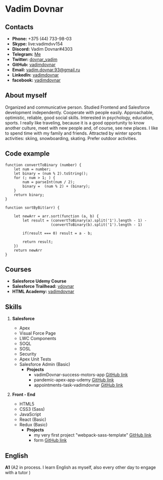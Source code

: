 # **Vadim Dovnar**
## **Contacts**

* **Phone:** +375 (44) 733-98-03
* **Skype:** live:vadimdvv154
* **Discord:** Vadim Dovnar#4303
* **Telegram:** [Me](https://t.me/vadimdovnar)
* **Twitter:** [dovnar_vadim](https://twitter.com/dovnar_vadim)
* **GitHub:** [vadimdovnar](https://github.com/vadimdovnar)
* **Email:** vadim.dovnar.93@gmail.ru
* **LinkedIn:** [vadimdovnar](https://www.linkedin.com/in/vadimdovnar)
* **facebook:** [vadimdovnar](https://www.facebook.com/profile.php?id=100015330672443)

## **About myself**

Organized and communicative person. Studied Frontend and Salesforce development independently.  Cooperate with people easily. Approachable, optimistic, reliable, good social skills. Interested in psychology, education, sports. I really like traveling, because it is a good opportunity to know another culture, meet with new people and, of course, see new places. I like to spend time with my family and friends. Attracted by winter sports activities: skiing, snowboarding, skating. Prefer outdoor activities.

## **Code example**

```
function convertToBinary (number) {
    let num = number;
    let binary = (num % 2).toString();
    for (; num > 1; ) {
        num = parseInt(num / 2);
        binary =  (num % 2) + (binary);
    }
    return binary;
}

function sortByBit(arr) {
    
    let newArr = arr.sort(function (a, b) {
        let result = (convertToBinary(a).split('1').length - 1) - 
                     (convertToBinary(b).split('1').length - 1)

        if(result === 0) result = a - b;

        return result;
    })
    return newArr
}
```

## **Courses**

* **Salesforce Udemy Course** 
* **Salesforce Trailhead:** [vdovnar](https://trailblazer.me/id/vdovnar)
* **HTML Academy:** [vadimdovnar](https://htmlacademy.ru/profile/vadimdovnar)

## **Skills**

1. **Salesforce**
    * Apex
    * Visual Force Page
    * LWC Components
    * SOQL
    * SOSL
    * Security
    * Apex Unit Tests
    * Salesforce Admin (Basic)
        * **Projects**
            * vadimDovnar-success-motors-app [GitHub link](https://github.com/vadimdovnar/vadimDovnar-success-motors-app.git)
            * pandemic-apex-app-udemy [GitHub link](https://github.com/vadimdovnar/pandemic-apex-app-udemy.git)
            * appointments-task-vadimdovnar [GitHub link](https://github.com/vadimdovnar/appointments-task-vadimdovnar.git)

2. **Front - End**
    * HTML5
    * CSS3 (Sass)
    * JavaScript
    * React (Basic)
    * Redux (Basic)
        * **Projects**
            * my very first project "webpack-sass-template" [GitHub link](https://github.com/vadimdovnar/webpack-sass-template.git)
            * form [GitHub link](https://github.com/vadimdovnar/form.git)


    
## **English**

**A1** (A2 in process. I learn English as myself, also every other day to engage with a tutor )